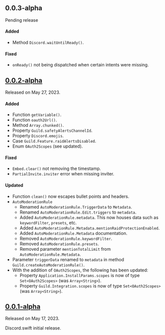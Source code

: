 ## 0.0.3-alpha
Pending release

#### Added
- Method `Discord.waitUntilReady()`.

#### Fixed
- `onReady()` not being dispatched when certain intents were missing.



## [0.0.2-alpha](https://github.com/Defxult/Discord.swift/tree/v0.0.2-alpha)
Released on May 27, 2023.

#### Added
- Function `getVariable()`.
- Function `oauth2Url()`.
- Method `Array.chunked()`.
- Property `Guild.safetyAlertsChannelId`.
- Property `Discord.emojis`.
- Case `Guild.Feature.raidAlertsDisabled`.
- Enum `OAuth2Scopes` (see updated).

#### Fixed
- `Embed.clear()` not removing the timestamp.
- `PartialInvite.inviter` error when missing inviter.

#### Updated
- Function `clean()` now escapes bullet points and headers.
- `AutoModerationRule`
  - Renamed `AutoModerationRule.TriggerData` to `Metadata`.
  - Renamed `AutoModerationRule.Edit.triggers` to `metadata`.
  - Added `AutoModerationRule.metadata`. This now houses data such as `keywordFilter`, `presets`, etc.
  - Added `AutoModerationRule.Metadata.mentionRaidProtectionEnabled`.
  - Added `AutoModerationRule.Metadata` documentation.
  - Removed `AutoModerationRule.keywordFilter`.
  - Removed `AutoModerationRule.presets`.
  - Removed parameter `mentionTotalLimit` from `AutoModerationRule.Metadata`.
- Parameter `triggerData` renamed to `metadata` in method `Guild.createAutoModerationRule()`.
- With the addition of `OAuth2Scopes`, the following has been updated:
  - Property `Application.InstallParams.scopes` is now of type `Set<OAuth2Scopes>` (was `Array<String>`).
  - Property `Guild.Integration.scopes` is now of type `Set<OAuth2Scopes>` (was `Array<String>`).



## [0.0.1-alpha](https://github.com/Defxult/Discord.swift/tree/v0.0.1-alpha)
Released on May 17, 2023.

Discord.swift initial release.
